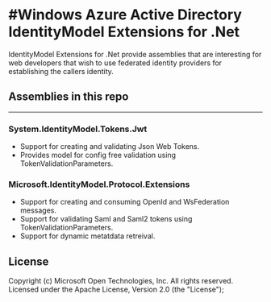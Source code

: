 #Windows Azure Active Directory IdentityModel Extensions for .Net
===========

IdentityModel Extensions for .Net provide assemblies that are interesting for web developers that wish to use federated identity providers for establishing the callers identity. 

## Assemblies in this repo
----

### System.IdentityModel.Tokens.Jwt

* Support for creating and validating Json Web Tokens.
* Provides model for config free validation using TokenValidationParameters.

### Microsoft.IdentityModel.Protocol.Extensions

* Support for creating and consuming OpenId and WsFederation messages.
* Support for validating Saml and Saml2 tokens using TokenValidationParameters.
* Support for dynamic metatdata retreival.

## License

Copyright (c) Microsoft Open Technologies, Inc.  All rights reserved. Licensed under the Apache License, Version 2.0 (the "License"); 
